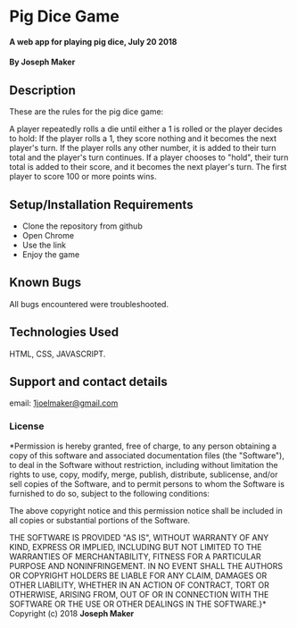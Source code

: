 # Pig Dice Game
#### A web app for playing pig dice, July 20 2018
#### By **Joseph Maker**
## Description
These are the rules for the pig dice game:

A player repeatedly rolls a die until either a 1 is rolled or the player decides to hold: If the player rolls a 1, they score nothing and it becomes the next player's turn. If the player rolls any other number, it is added to their turn total and the player's turn continues. If a player chooses to "hold", their turn total is added to their score, and it becomes the next player's turn. The first player to score 100 or more points wins.
## Setup/Installation Requirements
* Clone the repository from github
* Open Chrome
* Use the link
* Enjoy the game

## Known Bugs
All bugs encountered were troubleshooted.
## Technologies Used
HTML, CSS, JAVASCRIPT.
## Support and contact details
email: 1joelmaker@gmail.com
### License
*Permission is hereby granted, free of charge, to any person obtaining a copy of this software and associated documentation files (the "Software"), to deal in the Software without restriction, including without limitation the rights to use, copy, modify, merge, publish, distribute, sublicense, and/or sell copies of the Software, and to permit persons to whom the Software is furnished to do so, subject to the following conditions:

The above copyright notice and this permission notice shall be included in all copies or substantial portions of the Software.

THE SOFTWARE IS PROVIDED "AS IS", WITHOUT WARRANTY OF ANY KIND, EXPRESS OR IMPLIED, INCLUDING BUT NOT LIMITED TO THE WARRANTIES OF MERCHANTABILITY, FITNESS FOR A PARTICULAR PURPOSE AND NONINFRINGEMENT. IN NO EVENT SHALL THE AUTHORS OR COPYRIGHT HOLDERS BE LIABLE FOR ANY CLAIM, DAMAGES OR OTHER LIABILITY, WHETHER IN AN ACTION OF CONTRACT, TORT OR OTHERWISE, ARISING FROM, OUT OF OR IN CONNECTION WITH THE SOFTWARE OR THE USE OR OTHER DEALINGS IN THE SOFTWARE.}*
Copyright (c) 2018 **Joseph Maker**
